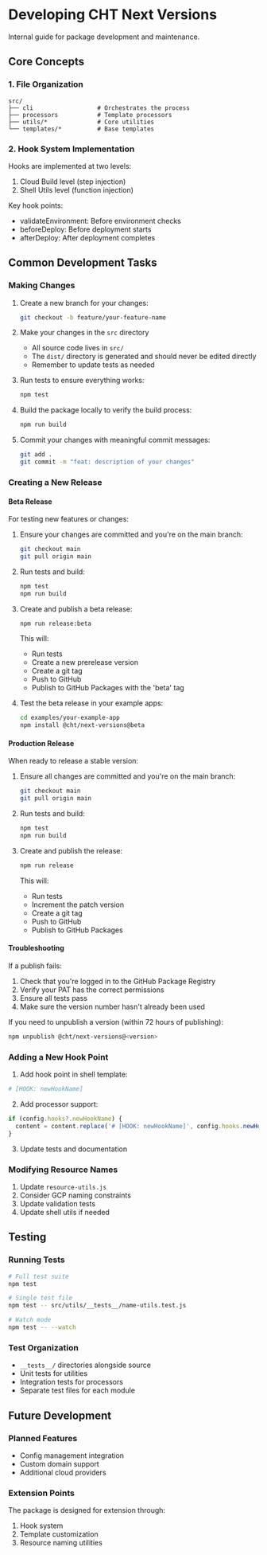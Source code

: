 # Developing CHT Next Versions

Internal guide for package development and maintenance.

## Core Concepts

### 1. File Organization

```
src/
├── cli                  # Orchestrates the process
├── processors           # Template processors
├── utils/*              # Core utilities
└── templates/*          # Base templates
```

### 2. Hook System Implementation

Hooks are implemented at two levels:

1. Cloud Build level (step injection)
2. Shell Utils level (function injection)

Key hook points:

- validateEnvironment: Before environment checks
- beforeDeploy: Before deployment starts
- afterDeploy: After deployment completes

## Common Development Tasks

### Making Changes

1. Create a new branch for your changes:

   ```bash
   git checkout -b feature/your-feature-name
   ```

2. Make your changes in the `src` directory

   - All source code lives in `src/`
   - The `dist/` directory is generated and should never be edited directly
   - Remember to update tests as needed

3. Run tests to ensure everything works:

   ```bash
   npm test
   ```

4. Build the package locally to verify the build process:

   ```bash
   npm run build
   ```

5. Commit your changes with meaningful commit messages:
   ```bash
   git add .
   git commit -m "feat: description of your changes"
   ```

### Creating a New Release

#### Beta Release

For testing new features or changes:

1. Ensure your changes are committed and you're on the main branch:

   ```bash
   git checkout main
   git pull origin main
   ```

2. Run tests and build:

   ```bash
   npm test
   npm run build
   ```

3. Create and publish a beta release:

   ```bash
   npm run release:beta
   ```

   This will:

   - Run tests
   - Create a new prerelease version
   - Create a git tag
   - Push to GitHub
   - Publish to GitHub Packages with the 'beta' tag

4. Test the beta release in your example apps:
   ```bash
   cd examples/your-example-app
   npm install @cht/next-versions@beta
   ```

#### Production Release

When ready to release a stable version:

1. Ensure all changes are committed and you're on the main branch:

   ```bash
   git checkout main
   git pull origin main
   ```

2. Run tests and build:

   ```bash
   npm test
   npm run build
   ```

3. Create and publish the release:
   ```bash
   npm run release
   ```
   This will:
   - Run tests
   - Increment the patch version
   - Create a git tag
   - Push to GitHub
   - Publish to GitHub Packages

#### Troubleshooting

If a publish fails:

1. Check that you're logged in to the GitHub Package Registry
2. Verify your PAT has the correct permissions
3. Ensure all tests pass
4. Make sure the version number hasn't already been used

If you need to unpublish a version (within 72 hours of publishing):

```bash
npm unpublish @cht/next-versions@<version>
```

### Adding a New Hook Point

1. Add hook point in shell template:

```bash
# [HOOK: newHookName]
```

2. Add processor support:

```javascript
if (config.hooks?.newHookName) {
  content = content.replace('# [HOOK: newHookName]', config.hooks.newHookName());
}
```

3. Update tests and documentation

### Modifying Resource Names

1. Update `resource-utils.js`
2. Consider GCP naming constraints
3. Update validation tests
4. Update shell utils if needed

## Testing

### Running Tests

```bash
# Full test suite
npm test

# Single test file
npm test -- src/utils/__tests__/name-utils.test.js

# Watch mode
npm test -- --watch
```

### Test Organization

- `__tests__/` directories alongside source
- Unit tests for utilities
- Integration tests for processors
- Separate test files for each module

## Future Development

### Planned Features

- Config management integration
- Custom domain support
- Additional cloud providers

### Extension Points

The package is designed for extension through:

1. Hook system
2. Template customization
3. Resource naming utilities
